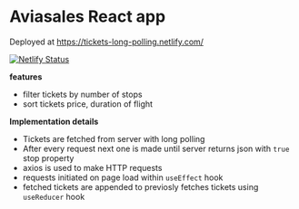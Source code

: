 # Aviasales React app

Deployed at https://tickets-long-polling.netlify.com/

[![Netlify Status](https://api.netlify.com/api/v1/badges/f7a4f930-607a-44a1-82bf-4c8fb75e4e34/deploy-status)](https://app.netlify.com/sites/tickets-long-polling/deploys)

**features**

- filter tickets by number of stops
- sort tickets price, duration of flight

**Implementation details**

- Tickets are fetched from server with long polling
- After every request next one is made until server returns json with `true` stop property
- axios is used to make HTTP requests
- requests initiated on page load within `useEffect` hook
- fetched tickets are appended to previosly fetches tickets using `useReducer` hook
